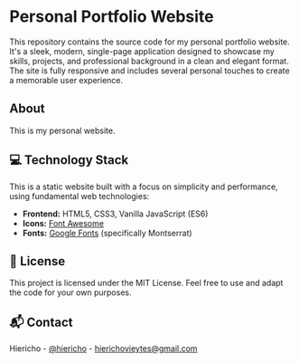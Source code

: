 # Personal Portfolio Website

This repository contains the source code for my personal portfolio website. It's a sleek, modern, single-page application designed to showcase my skills, projects, and professional background in a clean and elegant format. The site is fully responsive and includes several personal touches to create a memorable user experience.


## About
This is my personal website.

## 💻 Technology Stack

This is a static website built with a focus on simplicity and performance, using fundamental web technologies:

-   **Frontend:** HTML5, CSS3, Vanilla JavaScript (ES6)
-   **Icons:** [Font Awesome](https://fontawesome.com/)
-   **Fonts:** [Google Fonts](https://fonts.google.com/) (specifically Montserrat)

## 📄 License

This project is licensed under the MIT License. Feel free to use and adapt the code for your own purposes.

## 📬 Contact

Hiericho - [@hiericho](https://github.com/hiericho) - hierichovieytes@gmail.com
